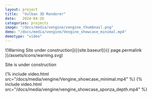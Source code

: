 ```yaml
---
layout: project
title:  "Vulkan 3D Renderer"
date:   2024-04-26
categories: projects
image: "/docs/media/vengine/vengine_thumbnail.png"
demo: "/docs/media/vengine/Vengine_showcase_minimal.mp4"
demotype: "video"
---
```


<div id="warn" markdown="1">
![Warning Site under construction]({{site.baseurl}}{{ page.permalink }}/assets/icons/warning.svg)
<p>Site is under construction</p>
</div>


{% include video.html src="/docs/media/vengine/Vengine_showcase_minimal.mp4" %}
{% include video.html src="/docs/media/vengine/vengine_showcase_sponza_depth.mp4" %}